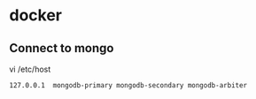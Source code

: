 # docker

## Connect to mongo

vi /etc/host

```
127.0.0.1  mongodb-primary mongodb-secondary mongodb-arbiter
```